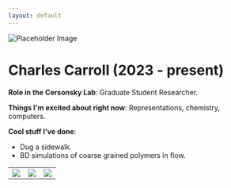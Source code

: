 ```yaml
---
layout: default
---
```


<!-- Replace `example_student` with your name -->
<img src="/website/assets/img/charles_carroll.png" alt="Placeholder Image" class="center" style="max-width: 100%">

<!-- Replace `Example Student` with your name and include your start date-->
# **Charles Carroll (2023 - present)**

<!-- Choose your title -- feel free to be professionally silly -->
**Role in the Cersonsky Lab**: Graduate Student Researcher.

<!-- Name at least one research topic amongst this list -->
**Things I'm excited about right now**: Representations, chemistry, computers.

<!-- Ultimately, we'll use this section to
     include papers and talks, and contributions
     But for now put whatever you want -->
**Cool stuff I've done**: 
* Dug a sidewalk.
* BD simulations of coarse grained polymers in flow.


<!-- If you have photos you would like to exhibit,
     save them as `/assets/member_images/your_name_photo_#.png`
     and replace example_student below -->

|      |      |      |
|:----:|:----:|:----:|
|![](/website/assets/img/charles_carroll_1.png) | ![](/website/assets/img/charles_carroll_2.png) | ![](/website/assets/img/charles_carroll_3.png) | ![](/website/assets/img/charles_carroll_4.png) |
